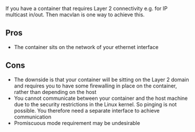 If you have a container that requires Layer 2 connectivity e.g. for IP multicast in/out. Then macvlan is one way to achieve this.

## Pros
- The container sits on the network of your ethernet interface

## Cons
- The downside is that your container will be sitting on the Layer 2 domain and requires you to have some firewalling in place on the container, rather than depending on the host
- You cannot communicate between your container and the host machine due to the security restrictions in the Linux kernel. So pinging is not possible. You therefore need a separate interface to achieve communication
- Promiscuous mode requirement may be undesirable




